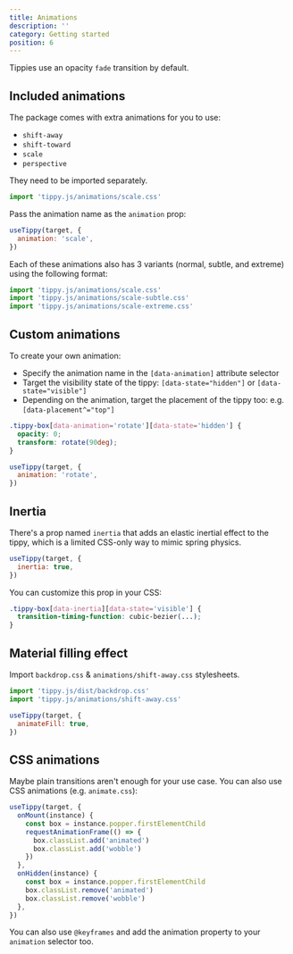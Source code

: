 ```yaml
---
title: Animations
description: ''
category: Getting started
position: 6
---
```


Tippies use an opacity `fade` transition by default.

## Included animations

The package comes with extra animations for you to use:

- `shift-away`
- `shift-toward`
- `scale`
- `perspective`

They need to be imported separately.

```js
import 'tippy.js/animations/scale.css'
```

Pass the animation name as the `animation` prop:

```js
useTippy(target, {
  animation: 'scale',
})
```

Each of these animations also has 3 variants (normal, subtle, and extreme) using the following format:

```js
import 'tippy.js/animations/scale.css'
import 'tippy.js/animations/scale-subtle.css'
import 'tippy.js/animations/scale-extreme.css'
```

## Custom animations

To create your own animation:

- Specify the animation name in the `[data-animation]` attribute selector
- Target the visibility state of the tippy: `[data-state="hidden"]` or `[data-state="visible"]`
- Depending on the animation, target the placement of the tippy too: e.g. `[data-placement^="top"]`

```css
.tippy-box[data-animation='rotate'][data-state='hidden'] {
  opacity: 0;
  transform: rotate(90deg);
}
```

```js
useTippy(target, {
  animation: 'rotate',
})
```

## Inertia

There's a prop named `inertia` that adds an elastic inertial effect to the tippy, which is a limited CSS-only way to mimic spring physics.

```js
useTippy(target, {
  inertia: true,
})
```

You can customize this prop in your CSS:

```css
.tippy-box[data-inertia][data-state='visible'] {
  transition-timing-function: cubic-bezier(...);
}
```

## Material filling effect

Import `backdrop.css` & `animations/shift-away.css` stylesheets.

```js
import 'tippy.js/dist/backdrop.css'
import 'tippy.js/animations/shift-away.css'

useTippy(target, {
  animateFill: true,
})
```

## CSS animations

Maybe plain transitions aren't enough for your use case. You can also use CSS animations (e.g. `animate.css`):

```js
useTippy(target, {
  onMount(instance) {
    const box = instance.popper.firstElementChild
    requestAnimationFrame(() => {
      box.classList.add('animated')
      box.classList.add('wobble')
    })
  },
  onHidden(instance) {
    const box = instance.popper.firstElementChild
    box.classList.remove('animated')
    box.classList.remove('wobble')
  },
})
```

You can also use `@keyframes` and add the animation property to your `animation` selector too.
